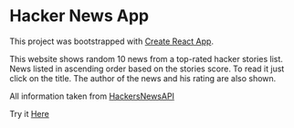 # Hacker News App

This project was bootstrapped with [Create React App](https://github.com/facebook/create-react-app).

This website shows random 10 news from a top-rated hacker stories list.
News listed in ascending order based on the stories score.
To read it just click on the title. The author of the news and his rating are also shown.

All information taken from [HackersNewsAPI](https://github.com/HackerNews/API)

Try it [Here](https://oleksandra-lavryk.github.io/hacker-news/)
